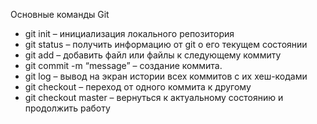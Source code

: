 Основные команды Git
+ git init – инициализация локального репозитория  
+ git status – получить информацию от git о его текущем состоянии  
+ git add – добавить файл или файлы к следующему коммиту  
+ git commit -m “message” – создание коммита.  
+ git log – вывод на экран истории всех коммитов с их хеш-кодами  
+ git checkout – переход от одного коммита к другому  
+ git checkout master – вернуться к актуальному состоянию и продолжить работу  
